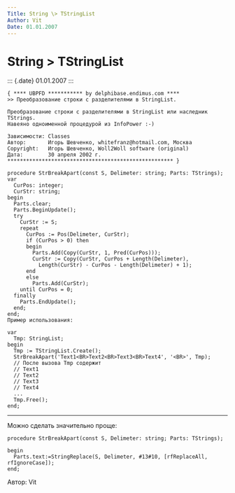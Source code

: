 ```yaml
---
Title: String \> TStringList
Author: Vit
Date: 01.01.2007
---
```



String \> TStringList
=====================

::: {.date}
01.01.2007
:::

    { **** UBPFD *********** by delphibase.endimus.com ****
    >> Преобразование строки с разделителями в StringList.
     
    Преобразование строки с разделителями в StringList или наследник TStrings.
    Навеяно одноименной процедурой из InfoPower :-)
     
    Зависимости: Classes
    Автор:       Игорь Шевченко, whitefranz@hotmail.com, Москва
    Copyright:   Игорь Шевченко, Woll2Woll software (original)
    Дата:        30 апреля 2002 г.
    ***************************************************** }
     
    procedure StrBreakApart(const S, Delimeter: string; Parts: TStrings);
    var
      CurPos: integer;
      CurStr: string;
    begin
      Parts.clear;
      Parts.BeginUpdate();
      try
        CurStr := S;
        repeat
          CurPos := Pos(Delimeter, CurStr);
          if (CurPos > 0) then
          begin
            Parts.Add(Copy(CurStr, 1, Pred(CurPos)));
            CurStr := Copy(CurStr, CurPos + Length(Delimeter),
              Length(CurStr) - CurPos - Length(Delimeter) + 1);
          end
          else
            Parts.Add(CurStr);
        until CurPos = 0;
      finally
        Parts.EndUpdate();
      end;
    end;
    Пример использования: 
     
    var
      Tmp: StringList;
    begin
      Tmp := TStringList.Create();
      StrBreakApart('Text1<BR>Text2<BR>Text3<BR>Text4', '<BR>', Tmp);
      // После вызова Tmp содержит
      // Text1
      // Text2
      // Text3
      // Text4
      ...
      Tmp.Free();
    end;

------------------------------------------------------------------------

Можно сделать значительно проще:

    procedure StrBreakApart(const S, Delimeter: string; Parts: TStrings);

    begin
      Parts.text:=StringReplace(S, Delimeter, #13#10, [rfReplaceAll, rfIgnoreCase]);
    end;

Автор: Vit

 

 
